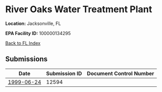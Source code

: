 # River Oaks Water Treatment Plant

**Location:** Jacksonville, FL

**EPA Facility ID:** 100000134295

[Back to FL Index](../../index.md)

## Submissions

| Date | Submission ID | Document Control Number |
|------|--------------|-------------------------|
| [1999-06-24](submissions/12594.md) | 12594 |  |
